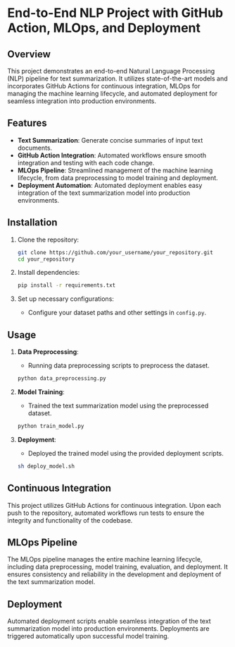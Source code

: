 # End-to-End NLP Project with GitHub Action, MLOps, and Deployment



## Overview

This project demonstrates an end-to-end Natural Language Processing (NLP) pipeline for text summarization. It utilizes state-of-the-art models and incorporates GitHub Actions for continuous integration, MLOps for managing the machine learning lifecycle, and automated deployment for seamless integration into production environments.

## Features

- **Text Summarization**: Generate concise summaries of input text documents.
- **GitHub Action Integration**: Automated workflows ensure smooth integration and testing with each code change.
- **MLOps Pipeline**: Streamlined management of the machine learning lifecycle, from data preprocessing to model training and deployment.
- **Deployment Automation**: Automated deployment enables easy integration of the text summarization model into production environments.

## Installation

1. Clone the repository:

    ```bash
    git clone https://github.com/your_username/your_repository.git
    cd your_repository
    ```

2. Install dependencies:

    ```bash
    pip install -r requirements.txt
    ```

3. Set up necessary configurations:

    - Configure your dataset paths and other settings in `config.py`.

## Usage

1. **Data Preprocessing**:
    - Running  data preprocessing scripts to preprocess the dataset.

    ```bash
    python data_preprocessing.py
    ```

2. **Model Training**:
    - Trained the text summarization model using the preprocessed dataset.

    ```bash
    python train_model.py
    ```

3. **Deployment**:
    - Deployed the trained model using the provided deployment scripts.
    
    ```bash
    sh deploy_model.sh
    ```

## Continuous Integration

This project utilizes GitHub Actions for continuous integration. Upon each push to the repository, automated workflows run tests to ensure the integrity and functionality of the codebase.

## MLOps Pipeline

The MLOps pipeline manages the entire machine learning lifecycle, including data preprocessing, model training, evaluation, and deployment. It ensures consistency and reliability in the development and deployment of the text summarization model.

## Deployment

Automated deployment scripts enable seamless integration of the text summarization model into production environments. Deployments are triggered automatically upon successful model training.



